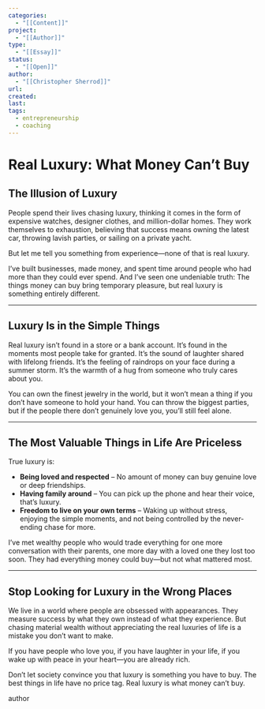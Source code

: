 ```yaml
---
categories:
  - "[[Content]]"
project:
  - "[[Author]]"
type:
  - "[[Essay]]"
status:
  - "[[Open]]"
author:
  - "[[Christopher Sherrod]]"
url: 
created:
last:
tags:
  - entrepreneurship
  - coaching
---
```

# **Real Luxury: What Money Can’t Buy**  

## **The Illusion of Luxury**  

People spend their lives chasing luxury, thinking it comes in the form of expensive watches, designer clothes, and million-dollar homes. They work themselves to exhaustion, believing that success means owning the latest car, throwing lavish parties, or sailing on a private yacht.  

But let me tell you something from experience—none of that is real luxury.  

I’ve built businesses, made money, and spent time around people who had more than they could ever spend. And I’ve seen one undeniable truth: The things money can buy bring temporary pleasure, but real luxury is something entirely different.  

---

## **Luxury Is in the Simple Things**  

Real luxury isn’t found in a store or a bank account. It’s found in the moments most people take for granted. It’s the sound of laughter shared with lifelong friends. It’s the feeling of raindrops on your face during a summer storm. It’s the warmth of a hug from someone who truly cares about you.  

You can own the finest jewelry in the world, but it won’t mean a thing if you don’t have someone to hold your hand. You can throw the biggest parties, but if the people there don’t genuinely love you, you’ll still feel alone.  

---

## **The Most Valuable Things in Life Are Priceless**  

True luxury is:  

- **Being loved and respected** – No amount of money can buy genuine love or deep friendships.  
- **Having family around** – You can pick up the phone and hear their voice, that’s luxury.  
- **Freedom to live on your own terms** – Waking up without stress, enjoying the simple moments, and not being controlled by the never-ending chase for more.  

I’ve met wealthy people who would trade everything for one more conversation with their parents, one more day with a loved one they lost too soon. They had everything money could buy—but not what mattered most.  

---

## **Stop Looking for Luxury in the Wrong Places**  

We live in a world where people are obsessed with appearances. They measure success by what they own instead of what they experience. But chasing material wealth without appreciating the real luxuries of life is a mistake you don’t want to make.  

If you have people who love you, if you have laughter in your life, if you wake up with peace in your heart—you are already rich.  

Don’t let society convince you that luxury is something you have to buy. The best things in life have no price tag. Real luxury is what money can’t buy.

author
